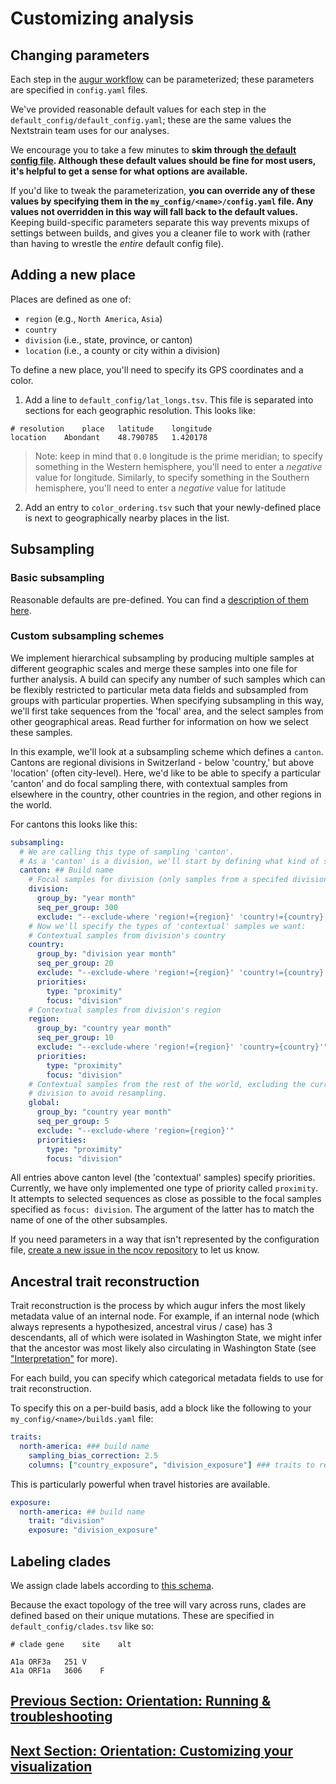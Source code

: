 # Customizing analysis  

## Changing parameters  
Each step in the [augur workflow](orientation-workflow.md) can be parameterized; these parameters are specified in `config.yaml` files.  

We've provided reasonable default values for each step in the `default_config/default_config.yaml`; these are the same values the Nextstrain team uses for our analyses.

We encourage you to take a few minutes to **skim through [the default config file](default_config/default_config.yaml). Although these default values should be fine for most users, it's helpful to get a sense for what options are available.**  

If you'd like to tweak the parameterization, **you can override any of these values by specifying them in the `my_config/<name>/config.yaml` file. Any values not overridden in this way will fall back to the default values.**
Keeping build-specific parameters separate this way prevents mixups of settings between builds, and gives you a cleaner file to work with (rather than having to wrestle the _entire_ default config file).

## Adding a new place    

Places are defined as one of:  
- `region` (e.g., `North America`, `Asia`)  
- `country`  
- `division` (i.e., state, province, or canton)  
- `location` (i.e., a county or city within a division)  

To define a new place, you'll need to specify its GPS coordinates and a color.  

1. Add a line to `default_config/lat_longs.tsv`. This file is separated into sections for each geographic resolution. This looks like:  
```
# resolution	place	latitude	longitude
location	Abondant	48.790785	1.420178
```

>Note: keep in mind that `0.0` longitude is the prime meridian; to specify something in the Western hemisphere, you'll need to enter a _negative_ value for longitude. Similarly, to specify something in the Southern hemisphere, you'll need to enter a _negative_ value for latitude

2. Add an entry to `color_ordering.tsv` such that your newly-defined place is next to geographically nearby places in the list.  


## Subsampling  

### Basic subsampling  
Reasonable defaults are pre-defined. You can find a [description of them here](running.md).

### Custom subsampling schemes
We implement hierarchical subsampling by producing multiple samples at different geographic scales and merge these samples into one file for further analysis.
A build can specify any number of such samples which can be flexibly restricted to particular meta data fields and subsampled from groups with particular properties.
When specifying subsampling in this way, we'll first take sequences from the 'focal' area, and the select samples from other geographical areas.
Read further for information on how we select these samples.

In this example, we'll look at a subsampling scheme which defines a `canton`.
Cantons are regional divisions in Switzerland - below 'country,' but above 'location' (often city-level).
Here, we'd like to be able to specify a particular 'canton' and do focal sampling there, with contextual samples from elsewhere in the country, other countries in the region, and other regions in the world.

For cantons this looks like this:
```yaml
subsampling:
  # We are calling this type of sampling 'canton'.
  # As a 'canton' is a division, we'll start by defining what kind of sampling we want at the 'division' level, for whatever canton we specify
  canton: ## Build name
    # Focal samples for division (only samples from a specifed division with 300 seqs per month)
    division:
      group_by: "year month"
      seq_per_group: 300
      exclude: "--exclude-where 'region!={region}' 'country!={country}' 'division!={division}'"
    # Now we'll specify the types of 'contextual' samples we want:
    # Contextual samples from division's country
    country:
      group_by: "division year month"
      seq_per_group: 20
      exclude: "--exclude-where 'region!={region}' 'country!={country}' 'division={division}'"
      priorities:
        type: "proximity"
        focus: "division"
    # Contextual samples from division's region
    region:
      group_by: "country year month"
      seq_per_group: 10
      exclude: "--exclude-where 'region!={region}' 'country={country}'"
      priorities:
        type: "proximity"
        focus: "division"
    # Contextual samples from the rest of the world, excluding the current
    # division to avoid resampling.
    global:
      group_by: "country year month"
      seq_per_group: 5
      exclude: "--exclude-where 'region={region}'"
      priorities:
        type: "proximity"
        focus: "division"
```
All entries above canton level (the 'contextual' samples) specify priorities.
Currently, we have only implemented one type of priority called `proximity`.
It attempts to selected sequences as close as possible to the focal samples
specified as `focus: division`.
The argument of the latter has to match the name of one of the other subsamples.

If you need parameters in a way that isn't represented by the configuration file, [create a new issue in the ncov repository](https://github.com/nextstrain/ncov/issues/new) to let us know.


## Ancestral trait reconstruction  

Trait reconstruction is the process by which augur infers the most likely metadata value of an internal node. For example, if an internal node (which always represents a hypothesized, ancestral virus / case) has 3 descendants, all of which were isolated in Washington State, we might infer that the ancestor was most likely also circulating in Washington State (see ["Interpretation"](interpretation.md) for more).

For each build, you can specify which categorical metadata fields to use for trait reconstruction.

<!-- TODO: can someone please check this section for me? the existing docs were unclear to me -->
To specify this on a per-build basis, add a block like the following to your `my_config/<name>/builds.yaml` file:
```yaml
traits:
  north-america: ### build name  
    sampling_bias_correction: 2.5
    columns: ["country_exposure", "division_exposure"] ### traits to reconstruct; must match column names in metadata.tsv
```

This is particularly powerful when travel histories are available.

```yaml
exposure:
  north-america: ## build name  
    trait: "division"
    exposure: "division_exposure"
```

## Labeling clades  

We assign clade labels according to [this schema](naming_clades.md).  

Because the exact topology of the tree will vary across runs, clades are defined based on their unique mutations.
These are specified in `default_config/clades.tsv` like so:

```tsv
# clade	gene	site	alt

A1a	ORF3a	251	V
A1a	ORF1a	3606	F
```  

## [Previous Section: Orientation: Running & troubleshooting](running.md)
## [Next Section: Orientation: Customizing your visualization](customizing-visualization.md)
